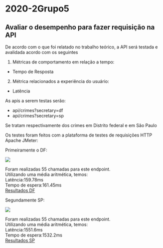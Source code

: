 # 2020-2Grupo5


## Avaliar o desempenho para fazer requisição na API

<p> De acordo com o que foi relatado no trabalho teórico, a API será testada e avalidada acordo com os seguintes </p>


1.  Métricas de comportamento em relação a tempo:
* Tempo de Resposta 
2. Métrica relacionados a experiência do usuário:
* Latência 

As apis a serem testas serão:
* api/crimes?secretary=df
* api/crimes?secretary=sp

Se tratam respectivamente dos crimes em Distrito federal e em São Paulo


Os testes foram feitos com a plataforma de testes de requisições HTTP 
Apache JMeter:


Primeiramente o DF:

![](https://i.imgur.com/LDI4Qgi.png)

Foram realizadas 55 chamadas para este endpoint. <br>
Utilizando uma média aritmética, temos:<br>
Latência:159.78ms<br>
Tempo de espera:161.45ms<br>
[Resultados DF](https://github.com/fga-verival/2020-2Grupo5/blob/trabfinal/Resultados/df.csv)



Segundamente SP:

![](https://i.imgur.com/GGcSJJI.png)


Foram realizadas 55 chamadas para este endpoint.<br>
Utilizando uma média aritmética, temos:<br>
Latência:1551.6ms<br>
Tempo de espera:1532.2ms<br>
[Resultados SP](https://github.com/fga-verival/2020-2Grupo5/blob/trabfinal/Resultados/sp.csv)






